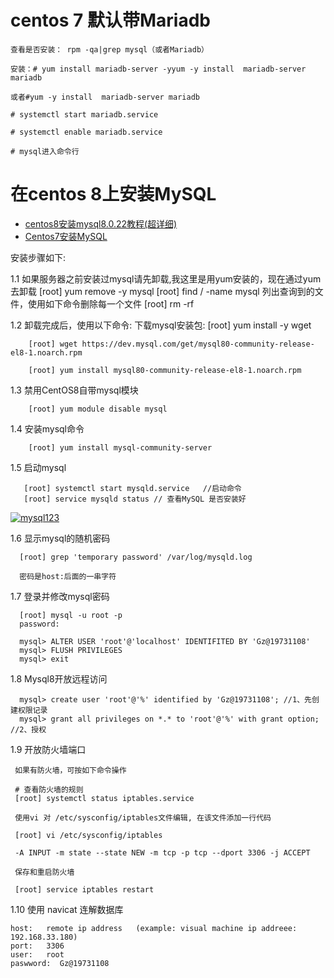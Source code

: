 

# centos 7  默认带Mariadb

    查看是否安装： rpm -qa|grep mysql（或者Mariadb）

    安装：# yum install mariadb-server -yyum -y install  mariadb-server mariadb

    或者#yum -y install  mariadb-server mariadb

    # systemctl start mariadb.service

    # systemctl enable mariadb.service

    # mysql进入命令行

# 在centos 8上安装MySQL

* [centos8安装mysql8.0.22教程(超详细)](https://blog.csdn.net/qq_39150374/article/details/112471108)
* [Centos7安装MySQL](https://www.cnblogs.com/niceyoo/p/11508919.html)
 
安装步骤如下:

  1.1 如果服务器之前安装过mysql请先卸载,我这里是用yum安装的，现在通过yum去卸载
        [root] yum remove -y mysql
        [root] find / -name mysql
        列出查询到的文件，使用如下命令删除每一个文件
        [root] rm -rf 

  1.2 卸载完成后，使用以下命令:
      下载mysql安装包:
        [root] yum install -y wget

        [root] wget https://dev.mysql.com/get/mysql80-community-release-el8-1.noarch.rpm

        [root] yum install mysql80-community-release-el8-1.noarch.rpm
 
  1.3 禁用CentOS8自带mysql模块
  
        [root] yum module disable mysql 
        
  1.4 安装mysql命令       
  
        [root] yum install mysql-community-server
        
  1.5 启动mysql
  
       [root] systemctl start mysqld.service   //启动命令
       [root] service mysqld status // 查看MySQL 是否安装好

<a href="https://ibb.co/Fz6sYcs"><img src="https://i.ibb.co/JHnxp8x/mysql123.png" alt="mysql123" border="0"></a>

  1.6 显示mysql的随机密码
  
      [root] grep 'temporary password' /var/log/mysqld.log
      
      密码是host:后面的一串字符
      
  1.7  登录并修改mysql密码
  
      [root] mysql -u root -p 
      password:
      
      mysql> ALTER USER 'root'@'localhost' IDENTIFITED BY 'Gz@19731108'    
      mysql> FLUSH PRIVILEGES
      mysql> exit

 1.8 Mysql8开放远程访问
 
      mysql> create user 'root'@'%' identified by 'Gz@19731108'; //1、先创建权限记录
      mysql> grant all privileges on *.* to 'root'@'%' with grant option; //2、授权
 
 1.9 开放防火墙端口      
 
     如果有防火墙，可按如下命令操作
     
     # 查看防火墙的规则
     [root] systemctl status iptables.service
     
     使用vi 对 /etc/sysconfig/iptables文件编辑, 在该文件添加一行代码
     
     [root] vi /etc/sysconfig/iptables
     
     -A INPUT -m state --state NEW -m tcp -p tcp --dport 3306 -j ACCEPT
     
     保存和重启防火墙
     
     [root] service iptables restart
     
1.10 使用 navicat 连解数据库

    host:   remote ip address   (example: visual machine ip addreee: 192.168.33.180)
    port:   3306
    user:   root
    paswword:  Gz@19731108
     

